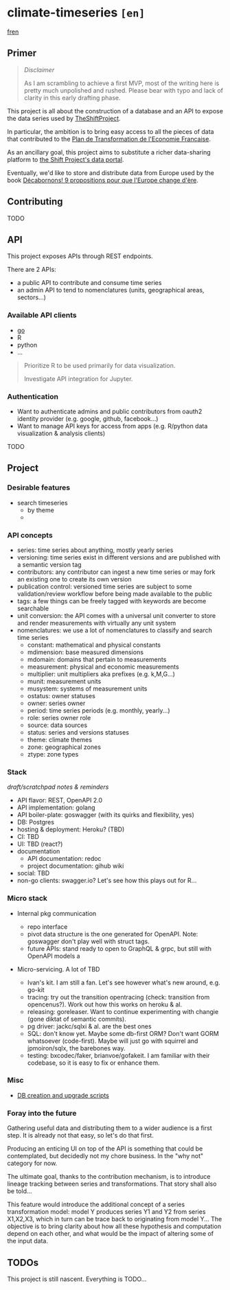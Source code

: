 # climate-timeseries `[en]`

[fr](README.fr.md)[en](README.md)

## Primer

> _Disclaimer_
>
> As I am scrambling to achieve a first MVP, most of the writing here is
> pretty much unpolished and rushed. Please bear with typo and lack of clarity
> in this early drafting phase.

This project is all about the construction of a database and an API
to expose the data series used by [TheShiftProject](www.theshiftproject.org).

In particular, the ambition is to bring easy access to all the pieces of data
that contributed to the [Plan de Transformation de l'Economie Française](https://ilnousfautunplan.fr/).

As an ancillary goal, this project aims to substitute a richer data-sharing platform to 
[the Shift Project's data portal](https://www.theshiftdataportal.org).

Eventually, we'd like to store and distribute data from Europe used by the book
[Décabornons! 9 propositions pour que l'Europe change d'ère](https://www.amazon.com/dp/2738138802).

## Contributing
TODO

## API

This project exposes APIs through REST endpoints.

There are 2 APIs:
* a public API to contribute and consume time series
* an admin API to tend to nomenclatures (units, geographical areas, sectors...)

### Available API clients

* [go](clients/go)
* R
* python
* ...

> Prioritize R to be used primarily for data visualization.
>
> Investigate API integration for Jupyter.

### Authentication

* Want to authenticate admins and public contributors from oauth2 identity provider (e.g. google, github, facebook...)
* Want to manage API keys for access from apps (e.g. R/python data visualization & analysis clients)

TODO

## Project

### Desirable features

* search timeseries
  * by theme
  * 
### API concepts

* series: time series about anything, mostly yearly series
* versioning: time series exist in different versions and are published with a semantic version tag
* contributors: any contributor can ingest a new time series or may fork an existing one to create its own version
* publication control: versioned time series are subject to some validation/review workflow before being made available to the public
* tags: a few things can be freely tagged with keywords are become searchable
* unit conversion: the API comes with a universal unit converter to store and render measurements with virtually any unit system
* nomenclatures: we use a lot of nomenclatures to classify and search time series
   * constant: mathematical and physical constants
   * mdimension: base measured dimensions
   * mdomain: domains that pertain to measurements
   * measurement: physical and economic measurements
   * multiplier: unit multipliers aka prefixes (e.g. k,M,G...)
   * munit: measurement units
   * musystem: systems of measurement units
   * ostatus: owner statuses
   * owner: series owner
   * period: time series periods (e.g. monthly, yearly...)
   * role: series owner role
   * source: data sources
   * status: series and versions statuses
   * theme: climate themes
   * zone: geographical zones
   * ztype: zone types


### Stack

_draft/scratchpad notes & reminders_

* API flavor: REST, OpenAPI 2.0
* API implementation: golang
* API boiler-plate: goswagger (with its quirks and flexibility, yes)
* DB: Postgres
* hosting & deployment: Heroku? (TBD)
* CI: TBD
* UI: TBD (react?)
* documentation 
  * API documentation: redoc
  * project documentation: gihub wiki
* social: TBD
* non-go clients: swagger.io? Let's see how this plays out for R...

### Micro stack
* Internal pkg communication
  * repo interface
  * pivot data structure is the one generated for OpenAPI.
    Note: goswagger don't play well with struct tags.
  * future APIs: stand ready to open to GraphQL & grpc, but still with OpenAPI models a

* Micro-servicing. A lot of TBD
  * Ivan's kit. I am still a fan. Let's see however what's new around, e.g. go-kit
  * tracing: try out the transition opentracing (check: transition from opencenus?). Work out how this works on heroku & al.
  * releasing: goreleaser. Want to continue experimenting with changie (gone diktat of semantic commits).
  * pg driver: jackc/sqlxi & al. are the best ones
  * SQL: don't know yet. Maybe some db-first ORM? 
    Don't want GORM whatsoever (code-first). 
    Maybe will just go with squirrel and jpmoiron/sqlx, the barebones way.
  * testing: bxcodec/faker, brianvoe/gofakeit. I am familiar with their codebase, so it is easy to fix or enhance them.

### Misc
* [DB creation and upgrade scripts](db/migrations)

### Foray into the future

Gathering useful data and distributing them to a wider audience is a first step. It is already not that easy, so let's do that first.

Producing an enticing UI on top of the API is something that could be contemplated, but decidedly not my chore business. In the "why not" category for now.

The ultimate goal, thanks to the contribution mechanism, is to introduce lineage tracking between series and transformations. That story shall also be told...

This feature would introduce the additional concept of a series transformation model: model Y produces series Y1 and Y2 from series X1,X2,X3, which in turn can be trace back to originating
from model Y... The objective is to bring clarity about how all these hypothesis and computation depend on each other, and what
would be the impact of altering some of the input data.

## TODOs

This project is still nascent. Everything is TODO...
